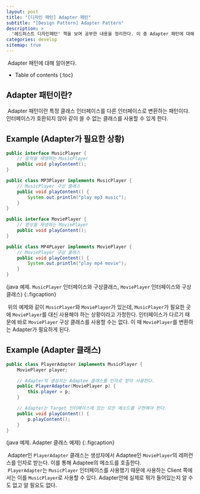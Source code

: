 ```yaml
---
layout: post
title: "[디자인 패턴] Adapter 패턴"
subtitle: "[Design Pattern] Adapter Pattern"
description: >
  '헤드퍼스트 디자인패턴' 책을 보며 공부한 내용을 정리한다. 이 중 Adapter 패턴에 대해 알아본다.
categories: develop
sitemap: true
---
```


&nbsp;Adapter 패턴에 대해 알아본다.


* Table of contents
{:toc}

## Adapter 패턴이란?

&nbsp;Adapter 패턴이란 특정 클래스 인터페이스를 다른 인터페이스로 변환하는 패턴이다. 인터페이스가 호환되지 않아 같이 쓸 수 없는 클래스를 사용할 수 있게 한다.

## Example (Adapter가 필요한 상황)
~~~java
public interface MusicPlayer {
    // 음악을 재생하는 MusicPlayer
    public void playContent();
}

public class MP3Player implements MusicPlayer {
    // MusicPlayer 구상 클래스
    public void playContent() {
        System.out.println("play mp3 music");
    }
}

public interface MoviePlayer {
    // 영상을 재생하는 MoviePlayer
    public void playContent();
}

public class MP4PLayer implements MoviePlayer {
    // MoviePlayer 구상 클래스
    public void playContent() {
        System.out.println("play mp4 movie");
    }
}
~~~
(java 예제. `MusicPlayer` 인터페이스와 구상클래스, `MoviePlayer` 인터페이스와 구상클래스)
{:.figcaption}

&nbsp;위의 예제와 같이 `MusicPlayer`와 `MoviePlayer`가 있는데, `MusicPlayer`가 필요한 곳에 `MoviePlayer`를 대신 사용해야 하는 상황이라고 가정한다. 인터페이스가 다르기 때문에 바로 `MoviePlayer` 구상 클래스를 사용할 수는 없다. 이 때 `MoviePlayer`를 변환하는 Adapter가 필요하게 된다.

## Example (Adapter 클래스)
~~~java
public class PlayerAdapter implements MusicPlayer {
    MoviePlayer player;

    // Adapter의 생성자는 Adaptee 클래스를 인자로 받아 사용한다.
    public PlayerAdapter(MoviePlayer p) {
        this.player = p;
    }

    // Adapter는 Target 인터페이스에 있는 모든 메소드를 구현해야 한다.
    public void playContent() {
        p.playContent();
    }
}
~~~
(java 예제. Adapter 클래스 예제)
{:.figcaption}

&nbsp;Adapter인 `PlayerAdapter` 클래스는 생성자에서 Adaptee인 `MoviePlayer`의 레퍼런스를 인자로 받는다. 이를 통해 Adaptee의 메소드를 호출한다.  
&nbsp;`PlayerAdapter`는 `MusicPlayer` 인터페이스를 사용했기 때문에 사용하는 Client 쪽에서는 이를 `MusicPlayer`로 사용할 수 있다. Adapter안에 실제로 뭐가 들어있는지 알 수도 없고 알 필요도 없다.

